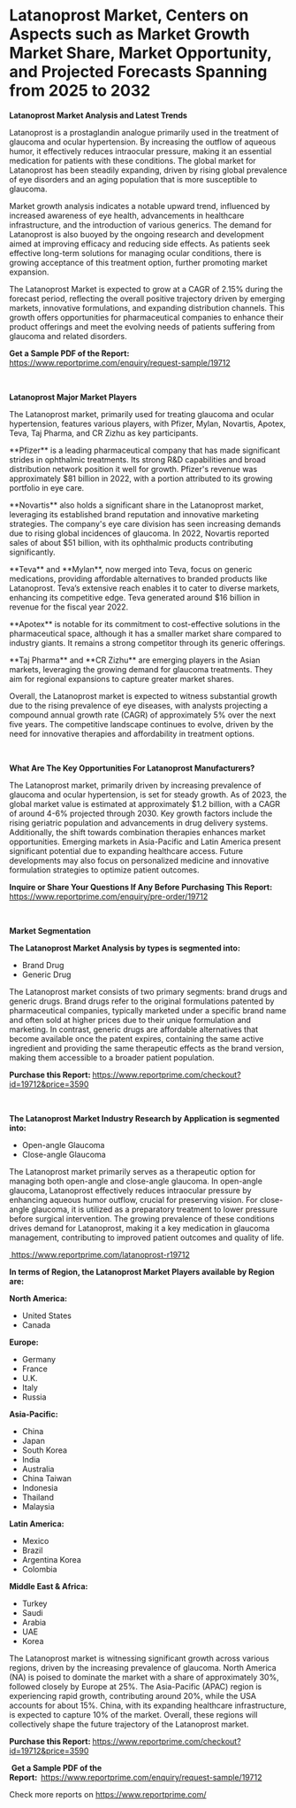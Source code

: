 <p><h1>Latanoprost Market, Centers on Aspects such as Market Growth Market Share, Market Opportunity, and Projected Forecasts Spanning from 2025 to 2032</h1></p><p><strong>Latanoprost Market Analysis and Latest Trends</strong></p>
<p><p>Latanoprost is a prostaglandin analogue primarily used in the treatment of glaucoma and ocular hypertension. By increasing the outflow of aqueous humor, it effectively reduces intraocular pressure, making it an essential medication for patients with these conditions. The global market for Latanoprost has been steadily expanding, driven by rising global prevalence of eye disorders and an aging population that is more susceptible to glaucoma.</p><p>Market growth analysis indicates a notable upward trend, influenced by increased awareness of eye health, advancements in healthcare infrastructure, and the introduction of various generics. The demand for Latanoprost is also buoyed by the ongoing research and development aimed at improving efficacy and reducing side effects. As patients seek effective long-term solutions for managing ocular conditions, there is growing acceptance of this treatment option, further promoting market expansion.</p><p>The Latanoprost Market is expected to grow at a CAGR of 2.15% during the forecast period, reflecting the overall positive trajectory driven by emerging markets, innovative formulations, and expanding distribution channels. This growth offers opportunities for pharmaceutical companies to enhance their product offerings and meet the evolving needs of patients suffering from glaucoma and related disorders.</p></p>
<p><strong>Get a Sample PDF of the Report:&nbsp;</strong> <a href="https://www.reportprime.com/enquiry/request-sample/19712?utm_campaign=3058&utm_medium=2&utm_source=Github&utm_content=ia&utm_term=20032025&utm_id=latanoprost">https://www.reportprime.com/enquiry/request-sample/19712</a></p>
<p>&nbsp;</p>
<p><strong>Latanoprost Major Market Players</strong></p>
<p><p>The Latanoprost market, primarily used for treating glaucoma and ocular hypertension, features various players, with Pfizer, Mylan, Novartis, Apotex, Teva, Taj Pharma, and CR Zizhu as key participants. </p><p>**Pfizer** is a leading pharmaceutical company that has made significant strides in ophthalmic treatments. Its strong R&D capabilities and broad distribution network position it well for growth. Pfizer's revenue was approximately $81 billion in 2022, with a portion attributed to its growing portfolio in eye care.</p><p>**Novartis** also holds a significant share in the Latanoprost market, leveraging its established brand reputation and innovative marketing strategies. The company's eye care division has seen increasing demands due to rising global incidences of glaucoma. In 2022, Novartis reported sales of about $51 billion, with its ophthalmic products contributing significantly.</p><p>**Teva** and **Mylan**, now merged into Teva, focus on generic medications, providing affordable alternatives to branded products like Latanoprost. Teva’s extensive reach enables it to cater to diverse markets, enhancing its competitive edge. Teva generated around $16 billion in revenue for the fiscal year 2022.</p><p>**Apotex** is notable for its commitment to cost-effective solutions in the pharmaceutical space, although it has a smaller market share compared to industry giants. It remains a strong competitor through its generic offerings.</p><p>**Taj Pharma** and **CR Zizhu** are emerging players in the Asian markets, leveraging the growing demand for glaucoma treatments. They aim for regional expansions to capture greater market shares.</p><p>Overall, the Latanoprost market is expected to witness substantial growth due to the rising prevalence of eye diseases, with analysts projecting a compound annual growth rate (CAGR) of approximately 5% over the next five years. The competitive landscape continues to evolve, driven by the need for innovative therapies and affordability in treatment options.</p></p>
<p>&nbsp;</p>
<p><strong>What Are The Key Opportunities For Latanoprost Manufacturers?</strong></p>
<p><p>The Latanoprost market, primarily driven by increasing prevalence of glaucoma and ocular hypertension, is set for steady growth. As of 2023, the global market value is estimated at approximately $1.2 billion, with a CAGR of around 4-6% projected through 2030. Key growth factors include the rising geriatric population and advancements in drug delivery systems. Additionally, the shift towards combination therapies enhances market opportunities. Emerging markets in Asia-Pacific and Latin America present significant potential due to expanding healthcare access. Future developments may also focus on personalized medicine and innovative formulation strategies to optimize patient outcomes.</p></p>
<p><strong>Inquire or Share Your Questions If Any Before Purchasing This Report:</strong> <a href="https://www.reportprime.com/enquiry/pre-order/19712?utm_campaign=3058&utm_medium=2&utm_source=Github&utm_content=ia&utm_term=20032025&utm_id=latanoprost">https://www.reportprime.com/enquiry/pre-order/19712</a></p>
<p>&nbsp;</p>
<p><strong>Market Segmentation</strong></p>
<p><strong>The Latanoprost Market Analysis by types is segmented into:</strong></p>
<p><ul><li>Brand Drug</li><li>Generic Drug</li></ul></p>
<p><p>The Latanoprost market consists of two primary segments: brand drugs and generic drugs. Brand drugs refer to the original formulations patented by pharmaceutical companies, typically marketed under a specific brand name and often sold at higher prices due to their unique formulation and marketing. In contrast, generic drugs are affordable alternatives that become available once the patent expires, containing the same active ingredient and providing the same therapeutic effects as the brand version, making them accessible to a broader patient population.</p></p>
<p><strong>Purchase this Report:&nbsp;</strong><a href="https://www.reportprime.com/checkout?id=19712&price=3590&utm_campaign=3058&utm_medium=2&utm_source=Github&utm_content=ia&utm_term=20032025&utm_id=latanoprost">https://www.reportprime.com/checkout?id=19712&price=3590</a></p>
<p>&nbsp;</p>
<p><strong>The Latanoprost Market Industry Research by Application is segmented into:</strong></p>
<p><ul><li>Open-angle Glaucoma</li><li>Close-angle Glaucoma</li></ul></p>
<p><p>The Latanoprost market primarily serves as a therapeutic option for managing both open-angle and close-angle glaucoma. In open-angle glaucoma, Latanoprost effectively reduces intraocular pressure by enhancing aqueous humor outflow, crucial for preserving vision. For close-angle glaucoma, it is utilized as a preparatory treatment to lower pressure before surgical intervention. The growing prevalence of these conditions drives demand for Latanoprost, making it a key medication in glaucoma management, contributing to improved patient outcomes and quality of life.</p></p>
<p><a href="https://www.reportprime.com/latanoprost-r19712?utm_campaign=3058&utm_medium=2&utm_source=Github&utm_content=ia&utm_term=20032025&utm_id=latanoprost">&nbsp;https://www.reportprime.com/latanoprost-r19712</a></p>
<p><strong>In terms of Region, the Latanoprost Market Players available by Region are:</strong></p>
<p>
    <p> <strong> North America: </strong>
        <ul>
            <li>United States</li>
            <li>Canada</li>
        </ul>
        </p> 
    <p> <strong> Europe: </strong>
        <ul>
            <li>Germany</li>
            <li>France</li>
            <li>U.K.</li>
            <li>Italy</li>
            <li>Russia</li>
        </ul>
        </p> 
    <p> <strong> Asia-Pacific: </strong>
        <ul>
            <li>China</li>
            <li>Japan</li>
            <li>South Korea</li>
            <li>India</li>
            <li>Australia</li>
            <li>China Taiwan</li>
            <li>Indonesia</li>
            <li>Thailand</li>
            <li>Malaysia</li>
        </ul>
        </p> 
    <p> <strong> Latin America: </strong>
        <ul>
            <li>Mexico</li>
            <li>Brazil</li>
            <li>Argentina Korea</li>
            <li>Colombia</li>
        </ul>
        </p> 
    <p> <strong> Middle East & Africa: </strong>
        <ul>
            <li>Turkey</li>
            <li>Saudi</li>
            <li>Arabia</li>
            <li>UAE</li>
            <li>Korea</li>
        </ul>
    </p>
    </p>
<p><p>The Latanoprost market is witnessing significant growth across various regions, driven by the increasing prevalence of glaucoma. North America (NA) is poised to dominate the market with a share of approximately 30%, followed closely by Europe at 25%. The Asia-Pacific (APAC) region is experiencing rapid growth, contributing around 20%, while the USA accounts for about 15%. China, with its expanding healthcare infrastructure, is expected to capture 10% of the market. Overall, these regions will collectively shape the future trajectory of the Latanoprost market.</p></p>
<p><strong>Purchase this Report: </strong><a href="https://www.reportprime.com/checkout?id=19712&price=3590&utm_campaign=3058&utm_medium=2&utm_source=Github&utm_content=ia&utm_term=20032025&utm_id=latanoprost">https://www.reportprime.com/checkout?id=19712&price=3590</a></p>
<p>&nbsp;<strong>Get a Sample PDF of the Report:&nbsp;&nbsp;</strong><a href="https://www.reportprime.com/enquiry/request-sample/19712?utm_campaign=3058&utm_medium=2&utm_source=Github&utm_content=ia&utm_term=20032025&utm_id=latanoprost">https://www.reportprime.com/enquiry/request-sample/19712</a></p>
<p><strong></strong></p>
<p>Check more reports on <a href="https://www.reportprime.com/?utm_campaign=3058&utm_medium=2&utm_source=Github&utm_content=ia&utm_term=20032025&utm_id=latanoprost">https://www.reportprime.com/</a></p>